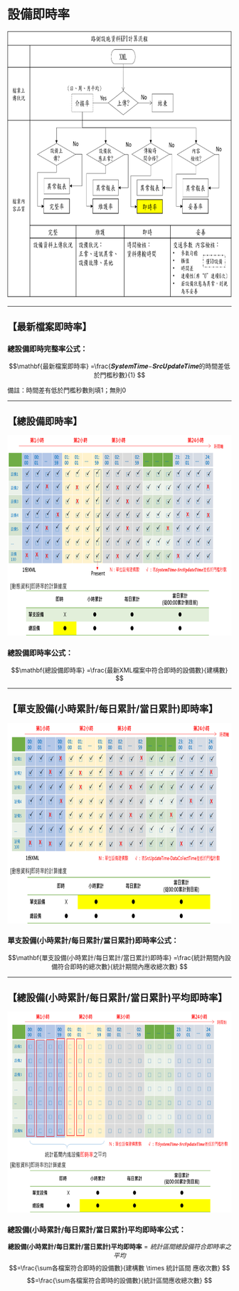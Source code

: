 # 設備即時率


   <img src="https://github.com/trafficmotc/UploadInformation/blob/master/KPI/KPI計算流程之即時率.png" width="800" height="600" />



-----

## 【最新檔案即時率】


      
 ### 總設備即時完整率公式：    

$$\mathbf{最新檔案即時率} =\frac{𝑺𝒚𝒔𝒕𝒆𝒎𝑻𝒊𝒎𝒆−𝑺𝒓𝒄𝑼𝒑𝒅𝒂𝒕𝒆𝑻𝒊𝒎𝒆的時間差低於門檻秒數}{1} $$

備註：時間差有低於門檻秒數則填1；無則0



-----



## 【總設備即時率】

  
   <div align=center><img src="https://github.com/trafficmotc/UploadInformation/blob/master/KPI/總設備即時率.png" width="800" height="450" /></div>
     
### 總設備即時率公式：     

$$\mathbf{總設備即時率} =\frac{最新XML檔案中符合即時的設備數}{建構數} $$


-----


## 【單支設備(小時累計/每日累計/當日累計)即時率】


   <div align=center><img src="https://github.com/trafficmotc/UploadInformation/blob/master/KPI/單支設備即時率.png" width="800" height="450" /></div>


### 單支設備(小時累計/每日累計/當日累計)即時率公式：

 $$\mathbf{單支設備(小時累計/每日累計/當日累計)即時率} =\frac{統計期間內設備符合即時的總次數}{統計期間內應收總次數} $$



-----


## 【總設備(小時累計/每日累計/當日累計)平均即時率】

  
   <div align=center><img src="https://github.com/trafficmotc/UploadInformation/blob/master/KPI/總設備平均即時率.png" width="800" height="450" /></div>

### 總設備(小時累計/每日累計/當日累計)平均即時率公式：

 $$\mathbf{總設備(小時累計/每日累計/當日累計)平均即時率} =統計區間總設備符合即時率之平均$$
 $$=\frac{\sum各檔案符合即時的設備數}{建構數 \times 統計區間 應收次數} $$
 $$=\frac{\sum各檔案符合即時的設備數}{統計區間應收總次數} $$
 

